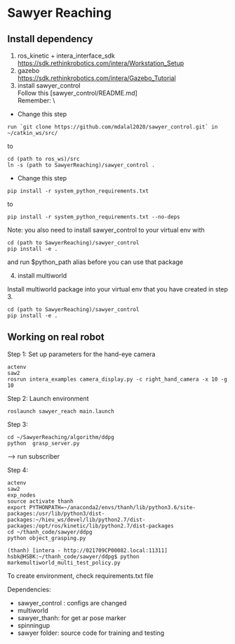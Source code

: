 # Sawyer Reaching 

## Install dependency 
1. ros_kinetic + intera_interface_sdk \
https://sdk.rethinkrobotics.com/intera/Workstation_Setup
2. gazebo \
https://sdk.rethinkrobotics.com/intera/Gazebo_Tutorial
3. install sawyer_control \
Follow this [sawyer_control/README.md] \
Remember: \

* Change this step 
```
run `git clone https://github.com/mdalal2020/sawyer_control.git` in ~/catkin_ws/src/
```
to
```
cd (path to ros_ws)/src
ln -s (path to SawyerReaching)/sawyer_control .
```
* Change this step
```
pip install -r system_python_requirements.txt
```
to
```
pip install -r system_python_requirements.txt --no-deps
```

Note: you also need to install sawyer_control to your virtual env with 
```
cd (path to SawyerReaching)/sawyer_control
pip install -e .
```
and run $python_path alias before you can use that package 

4. install multiworld 

Install multiworld package into your virtual env that you have created in step 3.
```
cd (path to SawyerReaching)/sawyer_control
pip install -e .
```
 

## Working on real robot

Step 1: 
Set up parameters for the hand-eye camera
```
actenv
saw2
rosrun intera_examples camera_display.py -c right_hand_camera -x 10 -g 10
```

Step 2:
Launch environment
```
roslaunch sawyer_reach main.launch
```

Step 3:
```
cd ~/SawyerReaching/algorithm/ddpg
python  grasp_server.py
```
--> run subscriber

Step 4:
```
actenv
saw2
exp_nodes
source activate thanh
export PYTHONPATH=~/anaconda2/envs/thanh/lib/python3.6/site-packages:/usr/lib/python3/dist-packages:~/hieu_ws/devel/lib/python2.7/dist-packages:/opt/ros/kinetic/lib/python2.7/dist-packages
cd ~/thanh_code/sawyer/ddpg
python object_grasping.py
```

```
(thanh) [intera - http://021709CP00082.local:11311] hsbk@HSBK:~/thanh_code/sawyer/ddpg$ python markemultiworld_multi_test_policy.py
```

To create environment, check requirements.txt file

Dependencies:

- sawyer_control : configs are changed
- multiworld
- sawyer_thanh: for get ar pose marker
- spinningup
- sawyer folder: source code for training and testing
